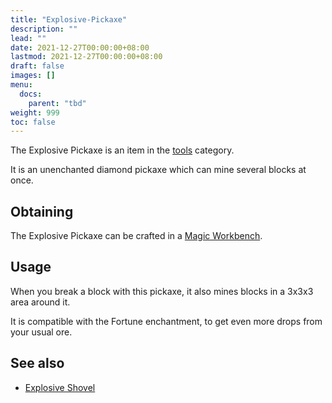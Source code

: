 ```yaml
---
title: "Explosive-Pickaxe"
description: ""
lead: ""
date: 2021-12-27T00:00:00+08:00
lastmod: 2021-12-27T00:00:00+08:00
draft: false
images: []
menu: 
  docs:
    parent: "tbd"
weight: 999
toc: false
---
```


The Explosive Pickaxe is an item in the [tools](/docs/slimefun/tools) category.

It is an unenchanted diamond pickaxe which can mine several blocks at once.

## Obtaining

The Explosive Pickaxe can be crafted in a [Magic Workbench](/docs/slimefun/magic-workbench).

## Usage

When you break a block with this pickaxe, it also mines blocks in a 3x3x3 area around it.

It is compatible with the Fortune enchantment, to get even more drops from your usual ore.

## See also

* [Explosive Shovel](/docs/slimefun/explosive-shovel)
